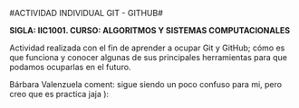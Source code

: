 #ACTIVIDAD INDIVIDUAL GIT - GITHUB#

**SIGLA: IIC1001. CURSO: ALGORITMOS Y SISTEMAS COMPUTACIONALES**

Actividad realizada con el fin de aprender a ocupar Git y GitHub; cómo es que funciona y conocer algunas de sus principales herramientas para que podamos ocuparlas en el futuro. 


Bárbara Valenzuela
coment: sigue siendo un poco confuso para mi, pero creo que es practica jaja ):